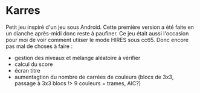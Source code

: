 # Karres
 
Petit jeu inspiré d'un jeu sous Android.
Cette première version a été faite en un dianche après-midi donc reste à paufiner.
Ce jeu était aussi l'occasion pour moi de voir comment utiiser le mode HIRES sous cc65.
Donc encore pas mal de choses à faire :
- gestion des niveaux et mélange aléatoire à vérifier
- calcul du score
- écran titre
- aumentagtion du nombre de carrées de couleurs (blocs de 3x3, passage à 3x3 blocs !> 9 couleurs = trames, AIC?)
